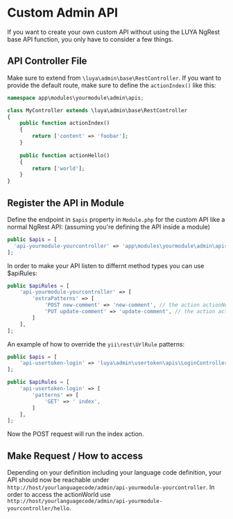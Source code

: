 # Custom Admin API

If you want to create your own custom API without using the LUYA NgRest base API function, you only have to consider a few things. 

## API Controller File

Make sure to extend from `\luya\admin\base\RestController`. If you want to provide the default route, make sure to define the `actionIndex()` like this:

```php
namespace app\modules\yourmodule\admin\apis;

class MyController extends \luya\admin\base\RestController
{
    public function actionIndex()
    {
        return ['content' => 'foobar'];
    }
    
    public function actionHello()
    {
        return ['world'];
    }
}
```

## Register the API in Module

Define the endpoint in `$apis` property in `Module.php` for the custom API like a normal NgRest API: (assuming you're defining the API inside a module)

```php
public $apis = [
  'api-yourmodule-yourcontroller' => 'app\modules\yourmodule\admin\apis\YourController'
];
```

In order to make your API listen to differnt method types you can use $apiRules:

```php
public $apiRules = [
    'api-yourmodule-yourcontroller' => [
        'extraPatterns' => [
            'POST new-comment' => 'new-comment', // the action actionNewComment() which listens only to post
            'PUT update-comment' => 'update-comment', // the action actionUpdateComment() which listens only to put
        ]
    ],
];
```

An example of how to override the `yii\rest\UrlRule` patterns:

```php
public $apis = [
    'api-usertoken-login' => 'luya\admin\usertoken\apis\LoginController',
];

public $apiRules = [
    'api-usertoken-login' => [
        'patterns' => [
            'GET' => ' index',
        ]
    ],
];
```

Now the POST request will run the index action.

## Make Request / How to access

Depending on your definition including your language code definition, your API should now be reachable under `http://host/yourlanguagecode/admin/api-yourmodule-yourcontroller`. In order to access the actionWorld use `http://host/yourlanguagecode/admin/api-yourmodule-yourcontroller/hello`.
